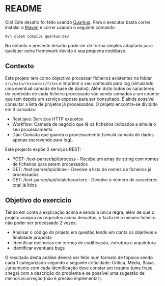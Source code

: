 # README

Olá! Este desafio foi feito usando [Quarkus](https://quarkus.io/).
Para o executar basta correr instalar o [Maven](https://maven.apache.org/install.html) e correr usando o seguinte comando:

    mvn clean compile quarkus:dev

No entanto o presente desafio pode ser de forma simples adaptado para qualquer outra framework devido à sua pequena codebase.

## Contexto
Este projeto tem como objectivo processar ficheiros existentes na folder `src/main/resources/files` e imprimir o seu conteúdo para log (simulando uma eventual camada de base de dados). Além disto todos os caracteres do conteúdo de cada ficheiro processado vão sendo somados a um counter que tem depois um serviço exposto para ser consultado. É ainda possível consultar a lista de projetos já processados.
O projeto encontra-se dividido em 3 camadas:

 - Rest.java: Serviços HTTP expostos
 - Workflow: Camada de negócio que lê os ficheiros indicados e simula o seu processamento
 - Dao: Camada que guarda o processamento (simula camada de dados apenas escrevendo para log).

Este projecto expõe 3 serviços REST:

 - POST: /text-parser/api/process - Recebe um array de string com nomes de ficheiros para serem processados
 - GET: /text-parser/api/done - Devolve a lista de nomes de ficheiros já processados
 - GET: /text-parser/api/totalcharacters - Devolve o número de caracteres total já lidos

## Objetivo do exercicio

Tendo em conta a explicação acima e sendo a única regra, além de que o projeto cumpra os requisitos acima descritos, o facto de o mesmo ficheiro não poder ser processado 2 vezes:

 - Analisar o código do projeto em questão tendo em conta os objetivos e finalidade proposta
 - Identificar melhorias em termos de codificação, estrutura e arquitetura
 - Identificar eventuais bugs

O resultado desta análise deverá ser feito num formato de tópicos sendo cada 1 categorizado segundo a seguinte criticidade: Critica, Média, Baixa.
Juntamente com cada identificação deve constar um resumo (uma frase chega) com a descrição do problema e se possível uma sugestão de melhoria/correção (não é preciso implementar).
